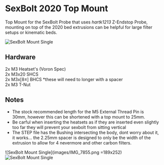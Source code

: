 # SexBolt 2020 Top Mount
Top Mount for the SexBolt Probe that uses *hartk1213* Z-Endstop Probe, mounting on top of the 2020 bed extrusions can be helpful for large filter setups or kinematic beds.

![SexBolt Mount Single](images/IMG_7857.png)

## Hardware
2x M3 Heatset's (Voron Spec) <br>
2x M3x20 SHCS <br>
2x M3x[8≤] BHCS        *these will need to longer with a spacer <br>
2x M3 T-Nut <br>

## Notes
- The stock recommended length for the M5 External Thread Pin is 30mm, however this can be shortened with a top mount to 25mm.
- Be carful when inserting the heatsets as if they are inserted even slightly too far they will prevent your sexbolt from sitting vertical <br>
- The STEP file has the Bushing intersecting the body, dont worry about it, it works...   the 2.25mm spacer is designed to only be the width of the extrusion to allow for 4 nevermore and other carbon filters.

![SexBolt Mount Single](images/IMG_7855.png =189x252)
![SexBolt Mount Single](images/IMG_7854.png)